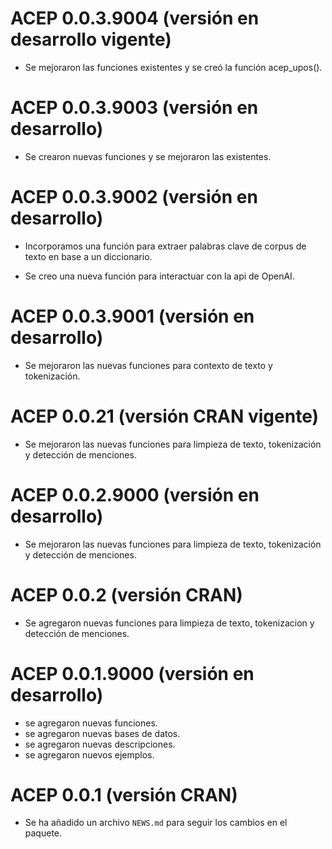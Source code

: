 
# ACEP 0.0.3.9004 (versión en desarrollo vigente)

* Se mejoraron las funciones existentes y se creó la función acep_upos().

# ACEP 0.0.3.9003 (versión en desarrollo)

* Se crearon nuevas funciones y se mejoraron las existentes.

# ACEP 0.0.3.9002 (versión en desarrollo)

* Incorporamos una función para extraer palabras clave de corpus de texto en base a un diccionario.

* Se creo una nueva función para interactuar con la api de OpenAI.

# ACEP 0.0.3.9001 (versión en desarrollo)

* Se mejoraron las nuevas funciones para contexto de texto y tokenización.

# ACEP 0.0.21 (versión CRAN vigente)

* Se mejoraron las nuevas funciones para limpieza de texto, tokenización y detección de menciones.

# ACEP 0.0.2.9000 (versión en desarrollo)

* Se mejoraron las nuevas funciones para limpieza de texto, tokenización y detección de menciones.

# ACEP 0.0.2 (versión CRAN)

* Se agregaron nuevas funciones para limpieza de texto, tokenizacion y detección de menciones.

# ACEP 0.0.1.9000 (versión en desarrollo)

* se agregaron nuevas funciones.
* se agregaron nuevas bases de datos.
* se agregaron nuevas descripciones.
* se agregaron nuevos ejemplos.

# ACEP 0.0.1 (versión CRAN)

* Se ha añadido un archivo `NEWS.md` para seguir los cambios en el paquete.
